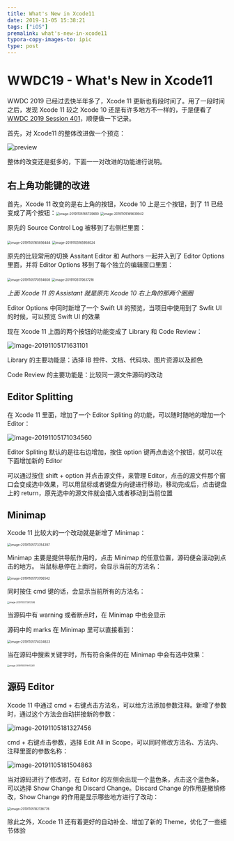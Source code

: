 ```yaml
---
title: What's New in Xcode11
date: 2019-11-05 15:38:21
tags: ["iOS"]
premalink: what's-new-in-xcode11
typora-copy-images-to: ipic
type: post
---
```


# WWDC19 - What's New in Xcode11

WWDC 2019 已经过去快半年多了，Xcode 11 更新也有段时间了。用了一段时间之后，发现 Xcode 11 较之 Xcode 10 还是有许多地方不一样的，于是便看了 [WWDC 2019 Session 401](https://developer.apple.com/videos/play/wwdc2019/401/)，顺便做一下记录。

首先，对 Xcode11 的整体改进做一个预览：

![preview](https://tva1.sinaimg.cn/large/006y8mN6ly1g8n98whgi4j30wc0ha7fe.jpg)

整体的改变还是挺多的，下面一一对改进的功能进行说明。

## 右上角功能键的改进

首先，Xcode 11 改变的是右上角的按钮，Xcode 10 上是三个按钮，到了 11 已经变成了两个按钮：<img src="https://tva1.sinaimg.cn/large/006y8mN6ly1g8n9nrz958j30ee03gq32.jpg" alt="image-20191105165729690" style="zoom:50%;" /> 			<img src="https://tva1.sinaimg.cn/large/006y8mN6ly1g8n9mwnaxgj30cc03iweo.jpg" alt="image-20191105165639942" style="zoom:50%;" />     



原先的 Source Control Log 被移到了右侧栏里面：

<img src="https://tva1.sinaimg.cn/large/006y8mN6ly1g8n9p9xusdj30ec05ktam.jpg" alt="image-20191105165856444" style="zoom:50%;" /> 			<img src="https://tva1.sinaimg.cn/large/006y8mN6ly1g8n9qc8ozdj30ee054dg7.jpg" alt="image-20191105165958024" style="zoom:50%;" />



原先的比较常用的切换 Assitant Editor 和 Authors 一起并入到了 Editor Options 里面，并将 Editor Options 移到了每个独立的编辑窗口里面：

<img src="https://tva1.sinaimg.cn/large/006y8mN6ly1g8n9wj9q5yj30ec05uwgf.jpg" alt="image-20191105170554608" style="zoom:50%;" />  			<img src="https://tva1.sinaimg.cn/large/006y8mN6ly1g8n9x9yx7vj30a00bgdlp.jpg" alt="image-20191105170637216" style="zoom:50%;" />  	  	 	  

*上面 Xcode 11 的 Assistant 就是原先 Xcode 10 右上角的那两个圈圈*

Editor Options 中同时新增了一个 Swift UI 的预览，当项目中使用到了 Swfit UI 的时候，可以预览 Swift UI 的效果

现在 Xcode 11 上面的两个按钮的功能变成了 Library 和 Code Review：

![image-20191105171631101](https://tva1.sinaimg.cn/large/006y8mN6ly1g8na7koerqj30b203iwex.jpg)

Library 的主要功能是：选择 IB 控件、文档、代码块、图片资源以及颜色

Code Review 的主要功能是：比较同一源文件源码的改动

## Editor Splitting

在 Xcode 11 里面，增加了一个 Editor Spliting 的功能，可以随时随地的增加一个 Editor：

![image-20191105171034560](https://tva1.sinaimg.cn/large/006y8mN6ly1g8na1dqbffj307c0460sm.jpg)

Editor Spliting 默认的是往右边增加，按住 option 键再点击这个按钮，就可以在下面增加新的 Editor

可以通过按住 shift + option 并点击源文件，来管理 Editor，点击的源文件那个窗口会变成选中效果，可以用鼠标或者键盘方向键进行移动，移动完成后，点击键盘上的 return，原先选中的源文件就会插入或者移动到当前位置



## Minimap

Xcode 11 比较大的一个改动就是新增了 Minimap：

<img src="https://tva1.sinaimg.cn/large/006y8mN6ly1g8napo7hbsj309w0lmjxt.jpg" alt="image-20191105173354397" style="zoom:50%;" />

Minimap 主要是提供导航作用的，点击 Minimap 的任意位置，源码便会滚动到点击的地方。 当鼠标悬停在上面时，会显示当前的方法名：

<img src="https://tva1.sinaimg.cn/large/006y8mN6ly1g8naszwn6tj30h40l0mxq.jpg" alt="image-20191105173706542" style="zoom:50%;" />

同时按住 cmd 键的话，会显示当前所有的方法名：

<img src="https://tva1.sinaimg.cn/large/006y8mN6ly1g8nau5ip8rj30so0zi461.jpg" alt="image-20191105173813596" style="zoom:33%;" />

当源码中有 warning 或者断点时，在 Minimap 中也会显示

源码中的 marks 在 Minimap 里可以直接看到：

<img src="https://tva1.sinaimg.cn/large/006y8mN6ly1g8nawlhq2ej307w0isglu.jpg" alt="image-20191105174034623" style="zoom:50%;" />

当在源码中搜索关键字时，所有符合条件的在 Minimap 中会有选中效果：

<img src="https://tva1.sinaimg.cn/large/006y8mN6ly1g8nb0ed9c3j30860s8dgh.jpg" alt="image-20191105174413261" style="zoom:33%;" />



## 源码 Editor

Xcode 11 中通过 cmd + 右键点击方法名，可以给方法添加参数注释。新增了参数时，通过这个方法会自动拼接新的参数：

![image-20191105181327456](https://tva1.sinaimg.cn/large/006y8mN6ly1g8nbutwblij31he0b67en.jpg)

cmd + 右键点击参数，选择 Edit All in Scope，可以同时修改方法名、方法内、注释里面的参数名称：

![image-20191105181504863](https://tva1.sinaimg.cn/large/006y8mN6ly1g8nbwii6k1j314e08stb8.jpg)



当对源码进行了修改时，在 Editor 的左侧会出现一个蓝色条，点击这个蓝色条，可以选择 Show Change 和 Discard Change。Discard Change 的作用是撤销修改，Show Change 的作用是显示哪些地方进行了改动：

<img src="https://tva1.sinaimg.cn/large/006y8mN6ly1g8nc3aq6aqj30im06atdg.jpg" alt="image-20191105182136776" style="zoom:50%;" />



除此之外，Xcode 11 还有着更好的自动补全、增加了新的 Theme，优化了一些细节体验